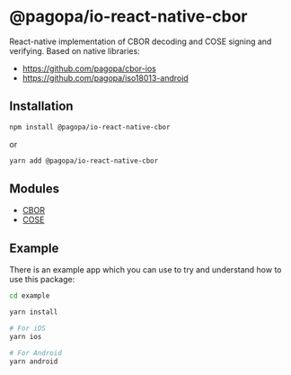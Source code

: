 # @pagopa/io-react-native-cbor

React-native implementation of CBOR decoding and COSE signing and verifying.
Based on native libraries:

- https://github.com/pagopa/cbor-ios
- https://github.com/pagopa/iso18013-android

## Installation

```sh
npm install @pagopa/io-react-native-cbor
```

or

```sh
yarn add @pagopa/io-react-native-cbor
```

## Modules

- [CBOR](/src/cbor/README.md)
- [COSE](/src/cose/README.md)

## Example

There is an example app which you can use to try and understand how to use this package:

```sh
cd example

yarn install

# For iOS
yarn ios

# For Android
yarn android
```
